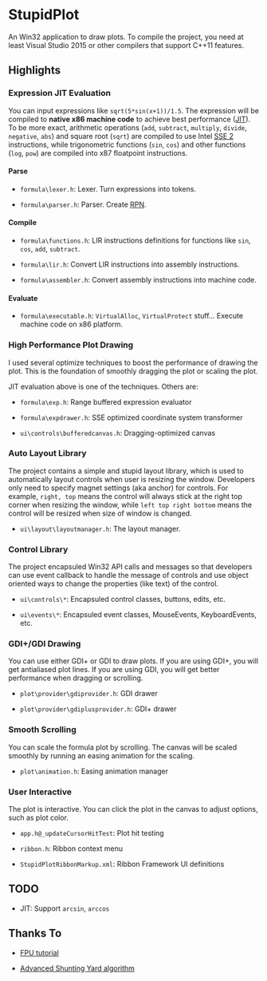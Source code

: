 # StupidPlot

An Win32 application to draw plots. To compile the project, you need at least Visual Studio 2015 or other compilers that support C++11 features.

## Highlights

### Expression JIT Evaluation

You can input expressions like `sqrt(5*sin(x+1))/1.5`. The expression will be compiled to **native x86 machine code** to achieve best performance ([JIT](https://en.wikipedia.org/wiki/Just-in-time_compilation)). To be more exact, arithmetic operations (`add`, `subtract`, `multiply`, `divide`, `negative`, `abs`) and square root (`sqrt`) are compiled to use Intel [SSE 2](https://en.wikipedia.org/wiki/Streaming_SIMD_Extensions) instructions, while trigonometric functions (`sin`, `cos`) and other functions (`log`, `pow`) are compiled into x87 floatpoint instructions.

#### Parse

- `formula\lexer.h`: Lexer. Turn expressions into tokens.

- `formula\parser.h`: Parser. Create [RPN](https://en.wikipedia.org/wiki/Reverse_Polish_notation).

#### Compile

- `formula\functions.h`: LIR instructions definitions for functions like `sin`, `cos`, `add`, `subtract`.

- `formula\lir.h`: Convert LIR instructions into assembly instructions.

- `formula\assembler.h`: Convert assembly instructions into machine code.

#### Evaluate

- `formula\executable.h`: `VirtualAlloc`, `VirtualProtect` stuff... Execute machine code on x86 platform.

### High Performance Plot Drawing

I used several optimize techniques to boost the performance of drawing the plot. This is the foundation of smoothly dragging the plot or scaling the plot.

JIT evaluation above is one of the techniques. Others are:

- `formula\exp.h`: Range buffered expression evaluator

- `formula\expdrawer.h`: SSE optimized coordinate system transformer

- `ui\controls\bufferedcanvas.h`: Dragging-optimized canvas

### Auto Layout Library

The project contains a simple and stupid layout library, which is used to automatically layout controls when user is resizing the window. Developers only need to specify magnet settings (aka anchor) for controls. For example, `right, top` means the control will always stick at the right top corner when resizing the window, while `left top right bottom` means the control will be resized when size of window is changed.

- `ui\layout\layoutmanager.h`: The layout manager.

### Control Library

The project encapsuled Win32 API calls and messages so that developers can use event callback to handle the message of controls and use object oriented ways to change the properties (like text) of the control.

- `ui\controls\*`: Encapsuled control classes, buttons, edits, etc.

- `ui\events\*`: Encapsuled event classes, MouseEvents, KeyboardEvents, etc.

### GDI+/GDI Drawing

You can use either GDI+ or GDI to draw plots. If you are using GDI+, you will get antialiased plot lines. If you are using GDI, you will get better performance when dragging or scrolling.

- `plot\provider\gdiprovider.h`: GDI drawer

- `plot\provider\gdiplusprovider.h`: GDI+ drawer

### Smooth Scrolling

You can scale the formula plot by scrolling. The canvas will be scaled smoothly by running an easing animation for the scaling.

- `plot\animation.h`: Easing animation manager

### User Interactive

The plot is interactive. You can click the plot in the canvas to adjust options, such as plot color.

- `app.h@_updateCursorHitTest`: Plot hit testing

- `ribbon.h`: Ribbon context menu

- `StupidPlotRibbonMarkup.xml`: Ribbon Framework UI definitions

## TODO

- JIT: Support `arcsin`, `arccos`

## Thanks To

- [FPU tutorial](www.ray.masmcode.com/tutorial/index.html)

- [Advanced Shunting Yard algorithm](https://github.com/eriksank/dijkstra-shunting-yard)